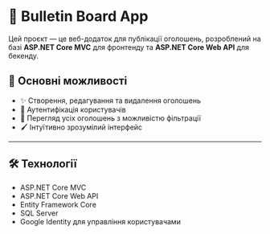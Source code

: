 # 📌 Bulletin Board App

Цей проєкт — це веб-додаток для публікації оголошень, розроблений на базі **ASP.NET Core MVC** для фронтенду та **ASP.NET Core Web API** для бекенду.

## 🚀 Основні можливості

- ✨ Створення, редагування та видалення оголошень
- 🔐 Аутентифікація користувачів
- 📜 Перегляд усіх оголошень з можливістю фільтрації
- 🖌️ Інтуїтивно зрозумілий інтерфейс

---

## 🛠️ Технології

- ASP.NET Core MVC
- ASP.NET Core Web API
- Entity Framework Core
- SQL Server
- Google Identity для управління користувачами
